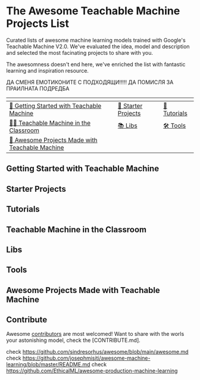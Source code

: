 # The Awesome Teachable Machine Projects List 

Curated lists of awesome machine learning models trained with Google's Teachable Machine V2.0. We've evaluated the idea, model and description and selected the most facinating projects to share with you.

The awesomness doesn't end here, we've enriched the list with fantastic learning and inspiration resource.

ДА СМЕНЯ ЕМОТИКОНИТЕ С ПОДХОДЯЩИ!!!!! ДА ПОМИСЛЯ ЗА ПРАИЛНАТА ПОДРЕДБА

<table>
<thead>
<tr>
<th></th>
<th></th>
<th></th>
</tr>
</thead>
<tbody>
<tr>
<td><a href="#getting-started-with-teachable-machine">👶 Getting Started with Teachable Machine</a></td>
<td><a href="#starter-projects">🏁 Starter Projects</a></td>
<td><a href="#tutorials">📖 Tutorials</a></td>
</tr>
<tr>
<td><a href="#teachable-machine-in-the-classroom">👨‍🏫 Teachable Machine in the Classroom</a></td>
<td><a href="#libs">📚 Libs</a></td>
<td><a href="#tools">🛠️ Tools</a></td>
</tr>
<tr>
<td><a href="awesome-projects-made-with-teachable-machine">🦄 Awesome Projects Made with Teachable Machine</a></td>
<td></td>
<td></td>
</tr>
</tbody>
</table>

## Getting Started with Teachable Machine

## Starter Projects

## Tutorials

## Teachable Machine in the Classroom

## Libs

## Tools

## Awesome Projects Made with Teachable Machine 

## Contribute

Awesome [contributors](#contribute) are most welcomed! Want to share with the worls your astonishing model, check the [CONTRIBUTE.md].


check https://github.com/sindresorhus/awesome/blob/main/awesome.md
check https://github.com/josephmisiti/awesome-machine-learning/blob/master/README.md
check https://github.com/EthicalML/awesome-production-machine-learning
